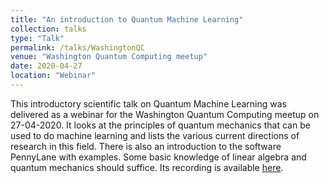 ```yaml
---
title: "An introduction to Quantum Machine Learning"
collection: talks
type: "Talk"
permalink: /talks/WashingtonQC
venue: "Washington Quantum Computing meetup"
date: 2020-04-27
location: "Webinar"
---
```


This introductory scientific talk on Quantum Machine Learning was delivered as a webinar for the Washington Quantum Computing meetup on 27-04-2020. It looks at the principles of quantum mechanics that can be used to do machine learning and lists the various current directions of research in this field. There is also an introduction to the software PennyLane with examples. Some basic knowledge of linear algebra and quantum mechanics should suffice. Its recording is available [here](https://www.youtube.com/watch?v=-DWng3jyBIM). 
